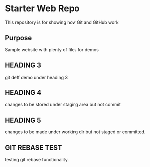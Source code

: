 # Starter Web Repo

This repository is for showing how Git and GitHub work

## Purpose

Sample website with plenty of files for demos
## HEADING 3

git deff demo under heading 3

## HEADING 4
changes to be stored under staging area but not commit
## HEADING 5
changes to be made under working dir but not staged or committed.

## GIT REBASE TEST

testing git rebase functionality.